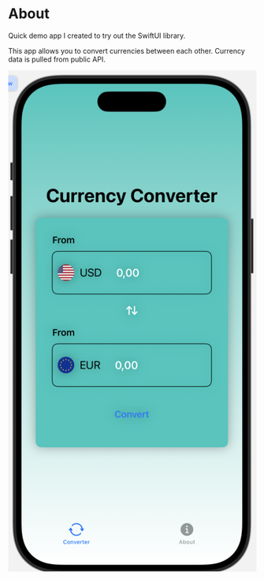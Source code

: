 # About

Quick demo app I created to try out the SwiftUI library.

This app allows you to convert currencies between each other. Currency data is pulled from public API.

![Screenshot 1](Screenshot%202025-05-21%20at%2019.44.36.png)
